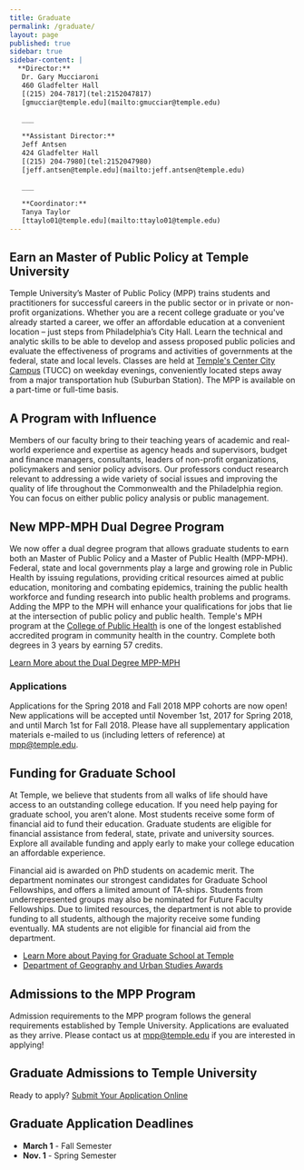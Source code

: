 ```yaml
---
title: Graduate
permalink: /graduate/
layout: page
published: true
sidebar: true
sidebar-content: |
  **Director:**  
   Dr. Gary Mucciaroni  
   460 Gladfelter Hall  
   [(215) 204-7817](tel:2152047817)  
   [gmucciar@temple.edu](mailto:gmucciar@temple.edu)  
   
   ___
   
   **Assistant Director:**  
   Jeff Antsen  
   424 Gladfelter Hall  
   [(215) 204-7980](tel:2152047980)  
   [jeff.antsen@temple.edu](mailto:jeff.antsen@temple.edu)  
   
   ___
   
   **Coordinator:**  
   Tanya Taylor    
   [ttaylo01@temple.edu](mailto:ttaylo01@temple.edu)
---
```

## Earn an Master of Public Policy at Temple University
Temple University’s Master of Public Policy (MPP) trains students and practitioners for successful careers in the public sector or in private or non-profit organizations. Whether you are a recent college graduate or you've already started a career, we offer an affordable education at a convenient location – just steps from Philadelphia’s City Hall. Learn the technical and analytic skills to be able to develop and assess proposed public policies and evaluate the effectiveness of programs and activities of governments at the federal, state and local levels. Classes are held at [Temple's Center City Campus](https://www.temple.edu/tucc/) (TUCC) on weekday evenings, conveniently located steps away from a major transportation hub (Suburban Station). The MPP is available on a part-time or full-time basis. 

## A Program with Influence
Members of our faculty bring to their teaching years of academic and real-world experience and expertise as agency heads and supervisors, budget and finance managers, consultants, leaders of non-profit organizations, policymakers and senior policy advisors. Our professors conduct research relevant to addressing a wide variety of social issues and improving the quality of life throughout the Commonwealth and the Philadelphia region. You can focus on either public policy analysis or public management.

## New MPP-MPH Dual Degree Program
We now offer a dual degree program that allows graduate students to earn both an Master of Public Policy and a Master of Public Health (MPP-MPH). Federal, state and local governments play a large and growing role in Public Health by issuing regulations, providing critical resources aimed at public education, monitoring and combating epidemics, training the public health workforce and funding research into public health problems and programs. Adding the MPP to the MPH will enhance your qualifications for jobs that lie at the intersection of public policy and public health. Temple's MPH program at the [College of Public Health](https://cph.temple.edu/) is one of the longest established accredited program in community health in the country. Complete both degrees in 3 years by earning 57 credits.

[Learn More about the Dual Degree MPP-MPH](https://liberalarts.temple.edu/sites/liberalarts/files/MPP-MPH-website-copy%20%281%29.pdf)

### Applications
Applications for the Spring 2018 and Fall 2018 MPP cohorts are now open! New applications will be accepted until November 1st, 2017 for Spring 2018, and until March 1st for Fall 2018.  Please have all supplementary application materials e-mailed to us (including letters of reference) at [mpp@temple.edu](mailto:mpp@temple.edu).

## Funding for Graduate School
At Temple, we believe that students from all walks of life should have access to an outstanding college education. If you need help paying for graduate school, you aren’t alone. Most students receive some form of financial aid to fund their education. Graduate students are eligible for financial assistance from federal, state, private and university sources. Explore all available funding and apply early to make your college education an affordable experience.

Financial aid is awarded on PhD students on academic merit. The department nominates our strongest candidates for Graduate School Fellowships, and offers a limited amount of TA-ships. Students from underrepresented groups may also be nominated for Future Faculty Fellowships. Due to limited resources, the department is not able to provide funding to all students, although the majority receive some funding eventually. MA students are not eligible for financial aid from the department.

- [Learn More about Paying for Graduate School at Temple](http://www.temple.edu/grad/finances/)
- [Department of Geography and Urban Studies Awards](/geography-and-urban-studies/research)

## Admissions to the MPP Program
Admission requirements to the MPP program follows the general requirements established by Temple University.  Applications are evaluated as they arrive. Please contact us at [mpp@temple.edu](mailto_mpp@temple.edu) if you are interested in applying! 

## Graduate Admissions to Temple University
Ready to apply? [Submit Your Application Online](https://prd-wlssb.temple.edu/prod8/bwskalog.P_DispLoginNon)

## Graduate Application Deadlines
- **March 1** - Fall Semester
- **Nov. 1** - Spring Semester
